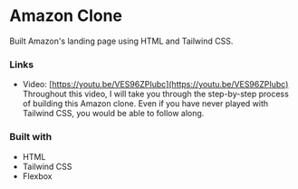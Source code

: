# Amazon Clone

Built Amazon's landing page using HTML and Tailwind CSS.

### Links

- Video: [https://youtu.be/VES96ZPIubc](https://youtu.be/VES96ZPIubc)
Throughout this video, I will take you through the step-by-step process of building this Amazon clone. Even if you have never played with Tailwind CSS, you would be able to follow along.

### Built with

- HTML
- Tailwind CSS
- Flexbox
